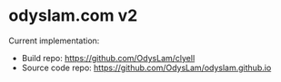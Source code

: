 # odyslam.com v2

Current implementation:
- Build repo: https://github.com/OdysLam/clyell
- Source code repo: https://github.com/OdysLam/odyslam.github.io